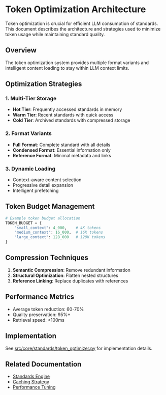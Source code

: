 # Token Optimization Architecture

Token optimization is crucial for efficient LLM consumption of standards. This document describes the architecture and strategies used to minimize token usage while maintaining standard quality.

## Overview

The token optimization system provides multiple format variants and intelligent content loading to stay within LLM context limits.

## Optimization Strategies

### 1. Multi-Tier Storage
- **Hot Tier**: Frequently accessed standards in memory
- **Warm Tier**: Recent standards with quick access
- **Cold Tier**: Archived standards with compressed storage

### 2. Format Variants
- **Full Format**: Complete standard with all details
- **Condensed Format**: Essential information only
- **Reference Format**: Minimal metadata and links

### 3. Dynamic Loading
- Context-aware content selection
- Progressive detail expansion
- Intelligent prefetching

## Token Budget Management

```python
# Example token budget allocation
TOKEN_BUDGET = {
    "small_context": 4_000,    # 4K tokens
    "medium_context": 16_000,  # 16K tokens
    "large_context": 128_000   # 128K tokens
}
```

## Compression Techniques

1. **Semantic Compression**: Remove redundant information
2. **Structural Optimization**: Flatten nested structures
3. **Reference Linking**: Replace duplicates with references

## Performance Metrics

- Average token reduction: 60-70%
- Quality preservation: 95%+
- Retrieval speed: <100ms

## Implementation

See [src/core/standards/token_optimizer.py](../../../src/core/standards/token_optimizer.py) for implementation details.

## Related Documentation

- [Standards Engine](./standards-engine.md)
- [Caching Strategy](../reference/caching.md)
- [Performance Tuning](../reference/performance.md)